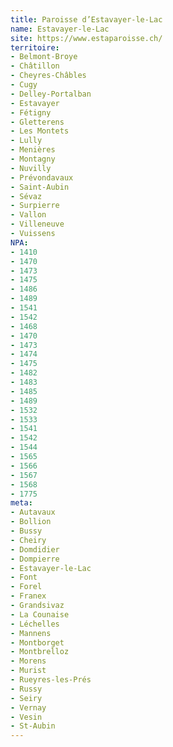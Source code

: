 ```yaml
---
title: Paroisse d’Estavayer-le-Lac
name: Estavayer-le-Lac
site: https://www.estaparoisse.ch/
territoire:
- Belmont-Broye
- Châtillon
- Cheyres-Châbles
- Cugy
- Delley-Portalban
- Estavayer
- Fétigny
- Gletterens
- Les Montets
- Lully
- Menières
- Montagny
- Nuvilly
- Prévondavaux
- Saint-Aubin
- Sévaz
- Surpierre
- Vallon
- Villeneuve
- Vuissens
NPA:
- 1410
- 1470	
- 1473	
- 1475	
- 1486	
- 1489	
- 1541	
- 1542	
- 1468
- 1470
- 1473
- 1474
- 1475
- 1482
- 1483
- 1485
- 1489
- 1532
- 1533
- 1541
- 1542
- 1544
- 1565
- 1566
- 1567
- 1568
- 1775
meta:  
- Autavaux	
- Bollion
- Bussy
- Cheiry
- Domdidier
- Dompierre
- Estavayer-le-Lac
- Font
- Forel
- Franex
- Grandsivaz
- La Counaise
- Léchelles
- Mannens
- Montborget
- Montbrelloz
- Morens
- Murist
- Rueyres-les-Prés
- Russy
- Seiry
- Vernay
- Vesin
- St-Aubin
---
```

